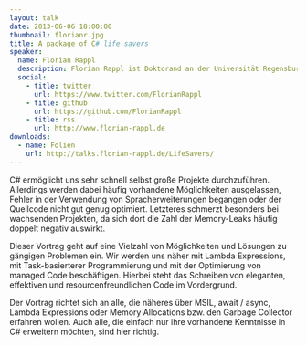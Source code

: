 ```yaml
---
layout: talk
date: 2013-06-06 18:00:00
thumbnail: florianr.jpg
title: A package of C# life savers
speaker:
  name: Florian Rappl
  description: Florian Rappl ist Doktorand an der Universität Regensburg und promoviert in der theoretischen Physik. Neben High Performance Computing und Webentwicklung ist er auch im Bereich Cliententwicklung unterwegs. An der Universität Regensburg hält Florian regelmäßig Vorlesungen zu den Themen "Programmierung mit C#", "Webapplications mit HTML5, CSS3 und JavaScript" und "Software Design Patterns". Florian ist Microsoft MVP im Bereich Visual C# und CodeProject MVP.
  social:
    - title: twitter
      url: https://www.twitter.com/FlorianRappl
    - title: github
      url: https://github.com/FlorianRappl
    - title: rss
      url: http://www.florian-rappl.de
downloads:
  - name: Folien
    url: http://talks.florian-rappl.de/LifeSavers/
---
```

C# ermöglicht uns sehr schnell selbst große Projekte durchzuführen. Allerdings werden dabei häufig vorhandene Möglichkeiten ausgelassen, Fehler in der Verwendung von Spracherweiterungen begangen oder der Quellcode nicht gut genug optimiert. Letzteres schmerzt besonders bei wachsenden Projekten, da sich dort die Zahl der Memory-Leaks häufig doppelt negativ auswirkt.
 
Dieser Vortrag geht auf eine Vielzahl von Möglichkeiten und Lösungen zu gängigen Problemen ein. Wir werden uns näher mit Lambda Expressions, mit Task-basierterer Programmierung und mit der Optimierung von managed Code beschäftigen. Hierbei steht das Schreiben von eleganten, effektiven und resourcenfreundlichen Code im Vordergrund.
                        
Der Vortrag richtet sich an alle, die näheres über MSIL, await / async, Lambda Expressions oder Memory Allocations bzw. den Garbage Collector erfahren wollen. Auch alle, die einfach nur ihre vorhandene Kenntnisse in C# erweitern möchten, sind hier richtig.